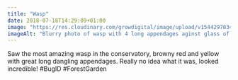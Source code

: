 ```yaml
---
title: "Wasp"
date: 2018-07-18T14:29:09+01:00
image: "https://res.cloudinary.com/growdigital/image/upload/v1544297834/wasp-42771073914.jpg"
imageAlt: "Blurry photo of wasp with 4 long appendages aginst glass of conservatory"
---
```


Saw the most amazing wasp in the conservatory, browny red and yellow with great long dangling appendages. Really no idea what it was, looked incredible! #BugID #ForestGarden
